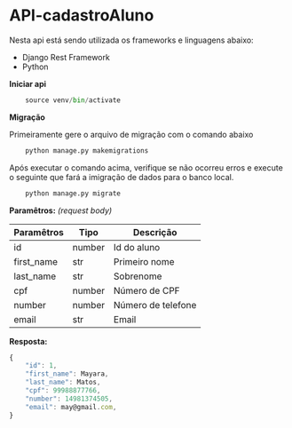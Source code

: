 # API-cadastroAluno

Nesta api está sendo utilizada os frameworks e linguagens abaixo:
- Django Rest Framework
- Python

**Iniciar api**

```python
    source venv/bin/activate
```

**Migração**

Primeiramente gere o arquivo de migração com o comando abaixo

```python
    python manage.py makemigrations
```

Após executar o comando acima, verifique se não ocorreu erros e execute o seguinte que fará a imigração de dados para o banco local.

```python
    python manage.py migrate
```

**Paramêtros:** _(request body)_


| Paramêtros |  Tipo  |     Descrição      |
|------------|--------|--------------------|
| id         | number | Id do aluno        |
| first_name | str    | Primeiro nome      |
| last_name  | str    | Sobrenome          |
| cpf        | number | Número de CPF      |
| number     | number | Número de telefone |
| email      | str    | Email              |

**Resposta:**

```javascript
{
    "id": 1,
    "first_name": Mayara,
    "last_name": Matos,
    "cpf": 99988877766,
    "number": 14981374505,
    "email": may@gmail.com,
}
```

